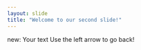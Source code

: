 ```yaml
---
layout: slide
title: "Welcome to our second slide!"
---
```

new: Your text
Use the left arrow to go back!
